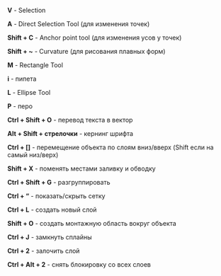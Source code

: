 **V** - Selection

**A** - Direct Selection Tool (для изменения точек)

**Shift + C** - Anchor point tool (для изменения усов у точек)

**Shift + ~** - Curvature (для рисования плавных форм)

**M** - Rectangle Tool

**i** - пипета

**L** - Ellipse Tool

**P** - перо

**Ctrl + Shift + O** - перевод текста в вектор

**Alt + Shift + стрелочки** - кернинг шрифта

**Ctrl + []** - перемещение объекта по слоям вниз/вверх (Shift если на самый низ/верх)

**Shift + X** - поменять местами заливку и обводку

**Ctrl + Shift + G** - разгруппировать

**Ctrl + “** - показать/скрыть сетку

**Ctrl + L** - создать новый слой

**Shift + O** - создать монтажную область вокруг объекта

**Ctrl + J** - замкнуть сплайны

**Ctrl + 2** - залочить слой

**Ctrl + Alt + 2** - снять блокировку со всех слоев